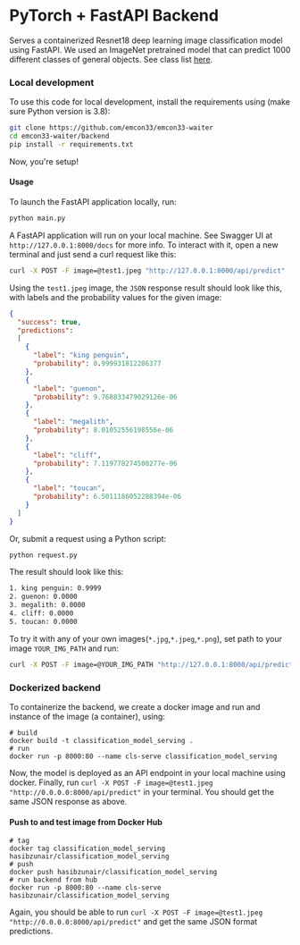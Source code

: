 # PyTorch + FastAPI Backend

Serves a containerized Resnet18 deep learning image classification model using FastAPI. We used an ImageNet pretrained model that can predict 1000 different classes of general objects. See class list [here](https://deeplearning.cms.waikato.ac.nz/user-guide/class-maps/IMAGENET/).

### Local development
To use this code for local development, install the requirements using (make sure Python version is 3.8):
```bash
git clone https://github.com/emcon33/emcon33-waiter
cd emcon33-waiter/backend
pip install -r requirements.txt
```
Now, you're setup!

#### Usage
To launch the FastAPI application locally, run:
```python
python main.py
```

A FastAPI application will run on your local machine. See Swagger UI at `http://127.0.0.1:8000/docs` for more info. To interact with it, open a new terminal and just send a curl request like this:
```bash
curl -X POST -F image=@test1.jpeg "http://127.0.0.1:8000/api/predict"
```

Using the `test1.jpeg` image, the `JSON` response result should look like this, with labels and the probability values for the given image:
```json
{
  "success": true, 
  "predictions": 
  [
    {
      "label": "king penguin", 
      "probability": 0.999931812286377
    }, 
    {
      "label": "guenon", 
      "probability": 9.768833479029126e-06
    }, 
    {
      "label": "megalith", 
      "probability": 8.01052556198556e-06
    }, 
    {
      "label": "cliff", 
      "probability": 7.119778274500277e-06
    }, 
    {
      "label": "toucan", 
      "probability": 6.5011186052288394e-06
    }
  ]
}
```

Or, submit a request using a Python script:
```python
python request.py
```
The result should look like this:
```bash
1. king penguin: 0.9999
2. guenon: 0.0000
3. megalith: 0.0000
4. cliff: 0.0000
5. toucan: 0.0000
```

To try it with any of your own images(`*.jpg`,`*.jpeg`,`*.png`), set path to your image `YOUR_IMG_PATH` and run:
```bash
curl -X POST -F image=@YOUR_IMG_PATH "http://127.0.0.1:8000/api/predict"
```

### Dockerized backend

To containerize the backend, we create a docker image and run 
and instance of the image (a container), using:
```
# build
docker build -t classification_model_serving .
# run
docker run -p 8000:80 --name cls-serve classification_model_serving
```

Now, the model is deployed as an API endpoint in your local machine using docker. Finally, run `curl -X POST -F image=@test1.jpeg "http://0.0.0.0:8000/api/predict"` in your terminal. You should get the same JSON response as above.

#### Push to and test image from Docker Hub
```
# tag
docker tag classification_model_serving hasibzunair/classification_model_serving
# push
docker push hasibzunair/classification_model_serving
# run backend from hub
docker run -p 8000:80 --name cls-serve hasibzunair/classification_model_serving
```

Again, you should be able to run `curl -X POST -F image=@test1.jpeg "http://0.0.0.0:8000/api/predict"` and get the same JSON format predictions.